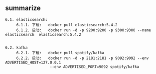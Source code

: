 ## summarize 

    6.1. elasticsearch:  
         6.1.1. 下载:   docker pull elasticsearch:5.4.2
         6.1.2. 启动:   docker run -d -p 9200:9200 -p 9300:9300 --name elasticsearch  elasticsearch:5.4.2
         
    
    6.2. kafka 
         6.2.1. 下载:   docker pull spotify/kafka
         6.2.2. 启动:   docker run -d -p 2181:2181 -p 9092:9092 --env ADVERTISED_HOST=127.0.0.1
                        --env ADVERTISED_PORT=9092 spotify/kafka                   
   
         
   